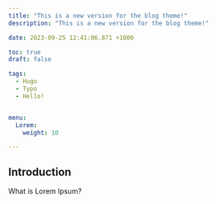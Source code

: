 ```yaml
---
title: "This is a new version for the blog theme!"
description: "This is a new version for the blog theme!"

date: 2023-09-25 12:41:06.871 +1000

toc: true
draft: false

tags:
  - Hugo
  - Typo
  - Hello!


menu:
  Lorem:
    weight: 10

---
```


## Introduction

What is Lorem Ipsum?